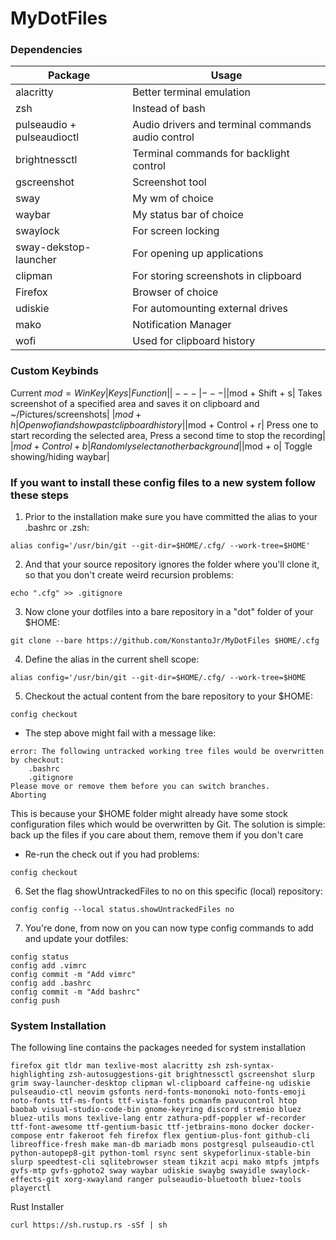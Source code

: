 # MyDotFiles
### Dependencies
| Package | Usage |
|---|---|
|alacritty| Better terminal emulation|
|zsh | Instead of bash|
|pulseaudio + pulseaudioctl| Audio drivers and terminal commands audio control|
|brightnessctl | Terminal commands for backlight control|
|gscreenshot | Screenshot tool |
| sway | My wm of choice|
|waybar | My status bar of choice|
|swaylock| For screen locking|
|sway-dekstop-launcher| For opening up applications|
|clipman| For storing screenshots in clipboard
|Firefox| Browser of choice|
|udiskie| For automounting external drives|
|mako| Notification Manager|
|wofi| Used for clipboard history|

### Custom Keybinds
Current $mod = WinKey
| Keys | Function |
|---|---|
|$mod + Shift + s| Takes screenshot of a specified area and saves it on clipboard and ~/Pictures/screenshots|
|$mod + h| Open wofi and show past clipboard history|
|$mod + Control + r| Press one to start recording the selected area, Press a second time to stop the recording|
|$mod + Control + b | Randomly select another background|
|$mod + o| Toggle showing/hiding waybar|
### If you want to install these config files to a new system follow these steps

1. Prior to the installation make sure you have committed the alias to your .bashrc or .zsh:
```
alias config='/usr/bin/git --git-dir=$HOME/.cfg/ --work-tree=$HOME'
```
2. And that your source repository ignores the folder where you'll clone it, so that you don't create weird recursion problems:
```
echo ".cfg" >> .gitignore
```
3. Now clone your dotfiles into a bare repository in a "dot" folder of your $HOME:
```
git clone --bare https://github.com/KonstantoJr/MyDotFiles $HOME/.cfg
```
4. Define the alias in the current shell scope:
```
alias config='/usr/bin/git --git-dir=$HOME/.cfg/ --work-tree=$HOME
```
5. Checkout the actual content from the bare repository to your $HOME:
```
config checkout
```
- The step above might fail with a message like:
```
error: The following untracked working tree files would be overwritten by checkout:
    .bashrc
    .gitignore
Please move or remove them before you can switch branches.
Aborting
```
This is because your $HOME folder might already have some stock configuration files which would be overwritten by Git. 
The solution is simple: back up the files if you care about them, remove them if you don't care

- Re-run the check out if you had problems:
```
config checkout
```
6. Set the flag showUntrackedFiles to no on this specific (local) repository:
```
config config --local status.showUntrackedFiles no
```
7. You're done, from now on you can now type config commands to add and update your dotfiles:
```
config status
config add .vimrc
config commit -m "Add vimrc"
config add .bashrc
config commit -m "Add bashrc"
config push
```

### System Installation
The following line contains the packages needed for system installation
```
firefox git tldr man texlive-most alacritty zsh zsh-syntax-highlighting zsh-autosuggestions-git brightnessctl gscreenshot slurp grim sway-launcher-desktop clipman wl-clipboard caffeine-ng udiskie pulseaudio-ctl neovim gsfonts nerd-fonts-mononoki noto-fonts-emoji noto-fonts ttf-ms-fonts ttf-vista-fonts pcmanfm pavucontrol htop baobab visual-studio-code-bin gnome-keyring discord stremio bluez bluez-utils mons texlive-lang entr zathura-pdf-poppler wf-recorder ttf-font-awesome ttf-gentium-basic ttf-jetbrains-mono docker docker-compose entr fakeroot feh firefox flex gentium-plus-font github-cli  libreoffice-fresh make man-db mariadb mons postgresql pulseaudio-ctl python-autopep8-git python-toml rsync sent skypeforlinux-stable-bin slurp speedtest-cli sqlitebrowser steam tikzit acpi mako mtpfs jmtpfs gvfs-mtp gvfs-gphoto2 sway waybar udiskie swaybg swayidle swaylock-effects-git xorg-xwayland ranger pulseaudio-bluetooth bluez-tools playerctl
```
Rust Installer
```
curl https://sh.rustup.rs -sSf | sh
```
